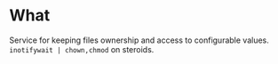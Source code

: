 What
====

Service for keeping files ownership and access to configurable values. `inotifywait | chown,chmod` on steroids.
